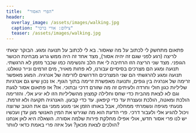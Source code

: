 ```yaml
---
title:  "הפרי האסור"
header:
  overlay_image: /assets/images/walking.jpg
  caption: "צילום: אורי ברכר"
  teaser: /assets/images/walking.jpg
---
```

<!--more-->
פתאום מתחשק לי לכתוב על מה שאסור. בא לי לכתוב על תנועה ומגע.
הבוקר יצאתי לריצה (רגע לפני שגם זה יהיה אסור), מצד אחד זה היה ממש גרוע מבחינת הכושר הגופני. מצד שני הריצה הזו הרחיבה לי את הלב והנשימה כמו שכבר מזמן לא הרגשתי.
תנועה ומגע הם מצרכים בסיסיים עבורנו, לא פחות מאויר, מים זורמים ונייר טואלט. תנועה ומגע להרגשתי הם שני המצרכים הדרושים לזרימה של אנרגיה. המגע מאפשר זרימה של אנרגיה בין גופים, ותנועה מאפשרת זרימה בתוך הגוף.
אז נכון שיש גם אנרגיות שליליות כגון חולי וחרדה ולעיתים זה מה שזורם דרכי ובתוכי.
אז?
אז פתאום אסור לגעת וגם לא לצאת מהבית כדי שחס וחלילה קמצוץ מהשליליות הזו לא יגיע אלי. והזרימה הולכת ומאטה, הולכת ונעצרת עד כדי קיפאון. עד כדי קבעון. האנרגיה תקועה ולא זורמת.
מנעתי מגיפה ונשמרתי ממחלה, אבל באותו הזמן אני מונע ממני גם את הטוב שרוצה ויכול להגיע אלי ולעבור דרכי.
פרי הדעת הוא מה שגירש את המין האנושי מגן עדן ועכשיו יש לנו פרי אסור חדש, אולי אפילו מחלקת פירות שלמה אסורה. השאלה היא לאן אנחנו הולכים לצאת מכאן? ועל איזה פרי באמת כדאי לוותר?